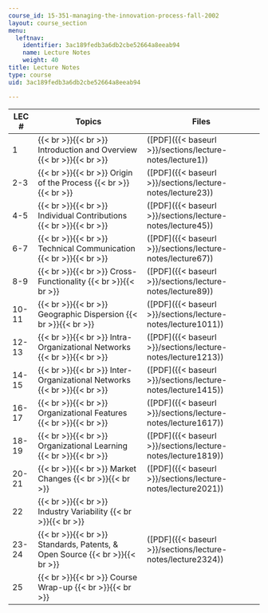 ```yaml
---
course_id: 15-351-managing-the-innovation-process-fall-2002
layout: course_section
menu:
  leftnav:
    identifier: 3ac189fedb3a6db2cbe52664a8eeab94
    name: Lecture Notes
    weight: 40
title: Lecture Notes
type: course
uid: 3ac189fedb3a6db2cbe52664a8eeab94

---
```


| LEC # | Topics | Files |
| --- | --- | --- |
| 1 |  {{< br >}}{{< br >}} Introduction and Overview {{< br >}}{{< br >}}  | ([PDF]({{< baseurl >}}/sections/lecture-notes/lecture1)) |
| 2-3 |  {{< br >}}{{< br >}} Origin of the Process {{< br >}}{{< br >}}  | ([PDF]({{< baseurl >}}/sections/lecture-notes/lecture23)) |
| 4-5 |  {{< br >}}{{< br >}} Individual Contributions {{< br >}}{{< br >}}  | ([PDF]({{< baseurl >}}/sections/lecture-notes/lecture45)) |
| 6-7 |  {{< br >}}{{< br >}} Technical Communication {{< br >}}{{< br >}}  | ([PDF]({{< baseurl >}}/sections/lecture-notes/lecture67)) |
| 8-9 |  {{< br >}}{{< br >}} Cross-Functionality {{< br >}}{{< br >}}  | ([PDF]({{< baseurl >}}/sections/lecture-notes/lecture89)) |
| 10-11 |  {{< br >}}{{< br >}} Geographic Dispersion {{< br >}}{{< br >}}  | ([PDF]({{< baseurl >}}/sections/lecture-notes/lecture1011)) |
| 12-13 |  {{< br >}}{{< br >}} Intra-Organizational Networks {{< br >}}{{< br >}}  | ([PDF]({{< baseurl >}}/sections/lecture-notes/lecture1213)) |
| 14-15 |  {{< br >}}{{< br >}} Inter-Organizational Networks {{< br >}}{{< br >}}  | ([PDF]({{< baseurl >}}/sections/lecture-notes/lecture1415)) |
| 16-17 |  {{< br >}}{{< br >}} Organizational Features {{< br >}}{{< br >}}  | ([PDF]({{< baseurl >}}/sections/lecture-notes/lecture1617)) |
| 18-19 |  {{< br >}}{{< br >}} Organizational Learning {{< br >}}{{< br >}}  | ([PDF]({{< baseurl >}}/sections/lecture-notes/lecture1819)) |
| 20-21 |  {{< br >}}{{< br >}} Market Changes {{< br >}}{{< br >}}  | ([PDF]({{< baseurl >}}/sections/lecture-notes/lecture2021)) |
| 22 |  {{< br >}}{{< br >}} Industry Variability {{< br >}}{{< br >}}  | &nbsp; |
| 23-24 |  {{< br >}}{{< br >}} Standards, Patents, & Open Source {{< br >}}{{< br >}}  | ([PDF]({{< baseurl >}}/sections/lecture-notes/lecture2324)) |
| 25 |  {{< br >}}{{< br >}} Course Wrap-up {{< br >}}{{< br >}}  |